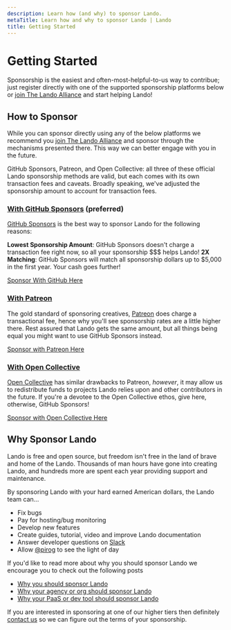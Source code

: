 ```yaml
---
description: Learn how (and why) to sponsor Lando.
metaTitle: Learn how and why to sponsor Lando | Lando
title: Getting Started
---
```


# Getting Started

Sponsorship is the easiest and often-most-helpful-to-us way to contribue; just register directly with one of the supported sponsorship platforms below or [join The Lando Alliance](https://lando.dev/alliance/join/) and start helping Lando!

## How to Sponsor

While you can sponsor directly using any of the below platforms we recommend you [join The Lando Alliance](https://lando.dev/alliance/join/) and sponsor through the mechanisms presented there. This way we can better engage with you in the future.

GitHub Sponsors, Patreon, and Open Collective: all three of these official Lando sponsorship methods are valid, but each comes with its own transaction fees and caveats. Broadly speaking, we've adjusted the sponsorship amount to account for transaction fees.

### [With GitHub Sponsors](https://github.com/sponsors/lando) (**preferred**)

[GitHub Sponsors](https://github.com/sponsors/lando) is the best way to sponsor Lando for the following reasons:

**Lowest Sponsorship Amount**: GitHub Sponsors doesn't charge a transaction fee right now, so all your sponsorship $$$ helps Lando!
**2X Matching**: GitHub Sponsors will match all sponsorship dollars up to $5,000 in the first year. Your cash goes further!

[Sponsor With GitHub Here](https://github.com/sponsors/lando)

### [With Patreon](https://patreon.com/devwithlando)

The gold standard of sponsoring creatives, [Patreon](https://patreon.com/devwithlando) does charge a transactional fee, hence why you'll see sponsorship rates are a little higher there. Rest assured that Lando gets the same amount, but all things being equal you might want to use GitHub Sponsors instead.

[Sponsor with Patreon Here](https://patreon.com/devwithlando)

### [With Open Collective](https://opencollective.com/devwithlando)

[Open Collective](https://opencollective.com/devwithlando) has similar drawbacks to Patreon, _however_, it may allow us to redistribute funds to projects Lando relies upon and other contributors in the future. If you're a devotee to the Open Collective ethos, give here, otherwise, GitHub Sponsors!

[Sponsor with Open Collective Here](https://opencollective.com/devwithlando)

## Why Sponsor Lando

Lando is free and open source, but freedom isn't free in the land of brave and home of the Lando. Thousands of man hours have gone into creating Lando, and hundreds more are spent each year providing support and maintenance.

By sponsoring Lando with your hard earned American dollars, the Lando team can...

* Fix bugs
* Pay for hosting/bug monitoring
* Develop new features
* Create guides, tutorial, video and improve Lando documentation
* Answer developer questions on [Slack](https://launchpass.com/devwithlando)
* Allow [@pirog](https://github.com/pirog) to see the light of day

If you'd like to read more about why you should sponsor Lando we encourage you to check out the following posts

* [Why you should sponsor Lando](https://blog.lando.dev/2020/02/08/why-you-should-sponsor-lando/)
* [Why your agency or org should sponsor Lando](https://blog.lando.dev/2020/02/07/why-your-agency-should-sponsor-lando/)
* [Why your PaaS or dev tool should sponsor Lando](https://blog.lando.dev/2020/02/06/why-your-pass-should-sponsor-lando/)

If you are interested in sponsoring at one of our higher tiers then definitely [contact us](https://lando.dev/contact/) so we can figure out the terms of your sponsorship.
